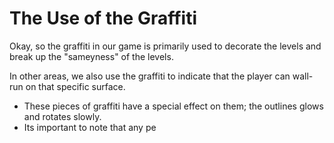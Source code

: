 
# The Use of the Graffiti
Okay, so the graffiti in our game is primarily used to decorate the levels and break up the "sameyness" of the levels.

In other areas, we also use the graffiti to indicate that the player can wall-run on that specific surface.
- These pieces of graffiti have a special effect on them; the outlines glows and rotates slowly.
- Its important to note that any pe

